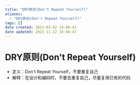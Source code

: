 ```yaml
---
title: "DRY原则(Don't Repeat Yourself)"
aliases:
  - "DRY原则(Don't Repeat Yourself)"
tags: []
date created: 2023-03-02 14:48:43
date updated: 2023-11-22 10:40:47
---
```


# DRY原则(Don't Repeat Yourself)

- 定义：Don't Repeat Yourself，不要重复自己
- 解释：在设计和编码时，不要去重复自己，尽量复用已有的代码
